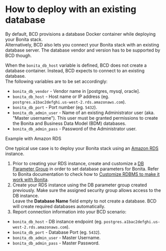 # How to deploy with an existing database

By default, BCD provisions a database Docker container while deploying your Bonita stack.  
Alternatively, BCD also lets you connect your Bonita stack with an existing database server. The database vendor and version has to be supported by BCD though.

When the `bonita_db_host` variable is defined, BCD does not create a database container. Instead, BCD expects to connect to an existing database.  
The following variables are to be set accordingly:
- `bonita_db_vendor` - Vendor name in [postgres, mysql, oracle].
- `bonita_db_host` - Host name or IP address (eg. `postgres.a1bac2defghi.us-west-2.rds.amazonaws.com`).
- `bonita_db_port` - Port number (eg. `5432`).
- `bonita_db_admin_user` - Name of an existing Administrator user (aka. "Master username"). This user must be granted permissions to create the Bonita and Business Data Model (BDM) databases.
- `bonita_db_admin_pass` - Password of the Administrator user.

Example with Amazon RDS <!--{.h2}-->

One typical use case is to deploy your Bonita stack using an [Amazon RDS](https://aws.amazon.com/rds/) instance.  

1. Prior to creating your RDS instance, create and customize a [DB Parameter Group](https://docs.aws.amazon.com/AmazonRDS/latest/UserGuide/USER_WorkingWithParamGroups.html) in order to set database parameters for Bonita. Refer to Bonita documentation to check how to [Customize RDBMS to make it work with Bonita](https://documentation.bonitasoft.com/bonita/${bonitaDocVersion}/database-configuration).
1. Create your RDS instance using the DB parameter group created previously. Make sure the assigned security group allows access to the DB instance.  
   Leave the **Database Name** field empty to not create a database. BCD will create required databases automatically.
1. Report connection information into your BCD scenario:
  - `bonita_db_host` - DB instance endpoint (eg. `postgres.a1bac2defghi.us-west-2.rds.amazonaws.com`).
  - `bonita_db_port` - Database Port (eg. `5432`).
  - `bonita_db_admin_user` - Master Username.
  - `bonita_db_admin_pass` - Master Password.
